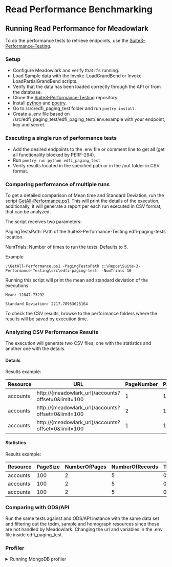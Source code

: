 # Read Performance Benchmarking

## Running Read Performance for Meadowlark

To do the performance tests to retrieve endpoints, use the
[Suite3-Performance-Testing](https://github.com/Ed-Fi-Exchange-OSS/Suite-3-Performance-Testing).

### Setup

- Configure Meadowlark and verify that it's running.
- Load Sample data with the Invoke-LoadGrandBend or Invoke-LoadPartialGrandBend scripts.
- Verify that the data has been loaded correctly through the API or from the database.
- Clone the [Suite3-Performance-Testing](https://github.com/Ed-Fi-Exchange-OSS/Suite-3-Performance-Testing) repository.
- Install [python](https://www.python.org/downloads/) and [poetry](https://python-poetry.org/docs/#installation).
- Go to /src/edfi_paging_test folder and run `poetry install`.
- Create a .env file based on /src/edfi_paging_test/edfi_paging_test/.env.example with your endpoint, key and secret.

### Executing a single run of performance tests

- Add the desired endpoints to the .env file or comment line to get all (get all functionality blocked by PERF-294).
- Run `poetry run python edfi_paging_test`
- Verify results located in the specified path or in the /out folder in CSV format.

### Comparing performance of multiple runs

To get a detailed comparison of Mean time and Standard Deviation, run the script
[GetAll-Performance.ps1](../../../eng/performance/GetAll-Performance.ps1). This will print the details of the execution,
additionally, it will generate a report per each run executed in CSV format, that can be analyzed.

The script receives two parameters:

PagingTestsPath: Path of the Suite3-Performance-Testing edfi-paging-tests location.

NumTrials: Number of times to run the tests. Defaults to *5*.

Example

```pwsh
.\GetAll-Performance.ps1 -PagingTestsPath c:\Repos\Suite-3-Performance-Testing\src\edfi-paging-test  -NumTrials 10

```

Running this script will print the mean and standard deviation of the executions.

`Mean: 12847.73292`

`Standard Deviation: 2217.78953625164`

To check the CSV results, browse to the performance folders where the results will be saved by execution time.

### Analyzing CSV Performance Results

The execution will generate two CSV files, one with the statistics and another one with the details.

#### Details

Results example:

| Resource |                         URL                         | PageNumber | PageSize | NumberOfRecords | ElapsedTime | StatusCode |
|----------|-----------------------------------------------------|------------|----------|-----------------|-------------|------------|
| accounts | http://{meadowlark_url}/accounts?offset=0&limit=100 |  1         |    100   |       100       | 0.020013055 |     200    |
| accounts | http://{meadowlark_url}/accounts?offset=0&limit=100 |  2         |    100   |       100       | 0.040413055 |     200    |
| accounts | http://{meadowlark_url}/accounts?offset=0&limit=100 |  1         |    100   |       100       | 0.089013055 |     200    |

#### Statistics

Results example:

| Resource | PageSize | NumberOfPages | NumberOfRecords | TotalTime |   MeanTime  | StDeviation | NumberOfErrors |
|----------|----------|---------------|-----------------|-----------|-------------|-------------|----------------|
| accounts |   100    |       2       |         5       |   0.1031  | 0.020013055 |    0.0215   |        0       |
| accounts |   100    |       2       |         5       |   0.1031  | 0.020013055 |    0.0215   |        0       |
| accounts |   100    |       2       |         5       |   0.1031  | 0.020013055 |    0.0215   |        0       |

### Comparing with ODS/API

Run the same tests against and ODS/API instance with the same data set and filtering out the tpdm, sample and homograph
resources since those are not handled by Meadowlark. Changing the url and variables in the .env file inside edfi_paging_test.

### Profiler

<details>
  <summary>Running MongoDB profiler</summary>

MongoDB comes with a built in profiler, disabled by default.

To enable, connect to the docker container with `mongosh` and execute `db.setProfilingLevel(2)` to track all traffic.

This must be done before running the paging tests to track the next instructions. To see the latest tracked data, run `show
profile`.

This will display something similar to:

```json
query   meadowlark.documents 1ms Wed Jun 07 2023 15:20:33
command:{
  find: 'documents',
  filter: {
    aliasIds: {
      '$in': [
        'KcsqHWHlSrAHP0LyDuChFK-C3NuO_tH5NF2YRA',
        'auET2M3A7eg92ChrMaFL6vkmjHtx83fCs3kt_w',
        'h0E08by8zxQHVXAblfHfXX4gU4l2-0AKcLWbGA'
      ]
    }
  },
  projection: { _id: 1 },
  txnNumber: Long("754"),
  autocommit: false,
  '$clusterTime': {
    clusterTime: Timestamp({ t: 1686172829, i: 1 }),
    signature: {
      hash: "",
      keyId: Long("7241292544405929986")
    }
  },
  '$db': 'meadowlark'
} keysExamined:5 docsExamined:2 cursorExhausted numYield:0 nreturned:2 locks:{} storage:{} responseLength:346 protocol:op_msg
```

From the results, you can analyze the timeStamp and the number of docs and keys examined to get the results. [Read
more](https://www.mongodb.com/docs/manual/reference/database-profiler/).

</details>
